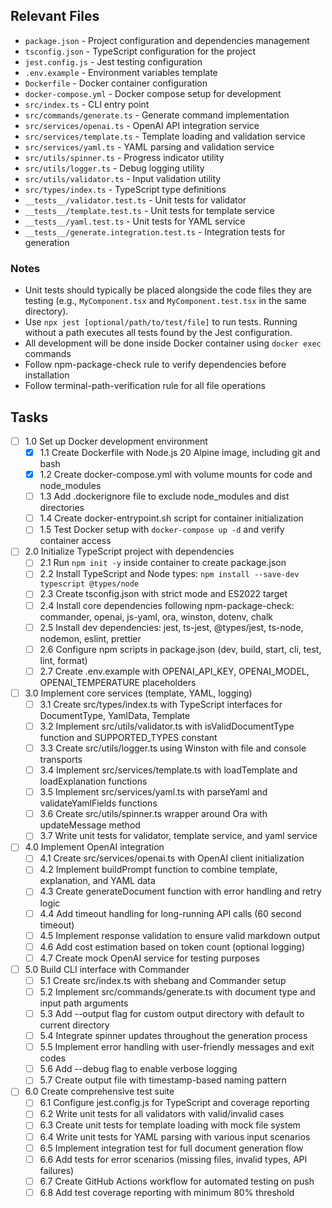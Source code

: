 ## Relevant Files

- `package.json` - Project configuration and dependencies management
- `tsconfig.json` - TypeScript configuration for the project
- `jest.config.js` - Jest testing configuration
- `.env.example` - Environment variables template
- `Dockerfile` - Docker container configuration
- `docker-compose.yml` - Docker compose setup for development
- `src/index.ts` - CLI entry point
- `src/commands/generate.ts` - Generate command implementation
- `src/services/openai.ts` - OpenAI API integration service
- `src/services/template.ts` - Template loading and validation service
- `src/services/yaml.ts` - YAML parsing and validation service
- `src/utils/spinner.ts` - Progress indicator utility
- `src/utils/logger.ts` - Debug logging utility
- `src/utils/validator.ts` - Input validation utility
- `src/types/index.ts` - TypeScript type definitions
- `__tests__/validator.test.ts` - Unit tests for validator
- `__tests__/template.test.ts` - Unit tests for template service
- `__tests__/yaml.test.ts` - Unit tests for YAML service
- `__tests__/generate.integration.test.ts` - Integration tests for generation

### Notes

- Unit tests should typically be placed alongside the code files they are testing (e.g., `MyComponent.tsx` and `MyComponent.test.tsx` in the same directory).
- Use `npx jest [optional/path/to/test/file]` to run tests. Running without a path executes all tests found by the Jest configuration.
- All development will be done inside Docker container using `docker exec` commands
- Follow npm-package-check rule to verify dependencies before installation
- Follow terminal-path-verification rule for all file operations

## Tasks

- [ ] 1.0 Set up Docker development environment
  - [x] 1.1 Create Dockerfile with Node.js 20 Alpine image, including git and bash
  - [x] 1.2 Create docker-compose.yml with volume mounts for code and node_modules
  - [ ] 1.3 Add .dockerignore file to exclude node_modules and dist directories
  - [ ] 1.4 Create docker-entrypoint.sh script for container initialization
  - [ ] 1.5 Test Docker setup with `docker-compose up -d` and verify container access

- [ ] 2.0 Initialize TypeScript project with dependencies
  - [ ] 2.1 Run `npm init -y` inside container to create package.json
  - [ ] 2.2 Install TypeScript and Node types: `npm install --save-dev typescript @types/node`
  - [ ] 2.3 Create tsconfig.json with strict mode and ES2022 target
  - [ ] 2.4 Install core dependencies following npm-package-check: commander, openai, js-yaml, ora, winston, dotenv, chalk
  - [ ] 2.5 Install dev dependencies: jest, ts-jest, @types/jest, ts-node, nodemon, eslint, prettier
  - [ ] 2.6 Configure npm scripts in package.json (dev, build, start, cli, test, lint, format)
  - [ ] 2.7 Create .env.example with OPENAI_API_KEY, OPENAI_MODEL, OPENAI_TEMPERATURE placeholders

- [ ] 3.0 Implement core services (template, YAML, logging)
  - [ ] 3.1 Create src/types/index.ts with TypeScript interfaces for DocumentType, YamlData, Template
  - [ ] 3.2 Implement src/utils/validator.ts with isValidDocumentType function and SUPPORTED_TYPES constant
  - [ ] 3.3 Create src/utils/logger.ts using Winston with file and console transports
  - [ ] 3.4 Implement src/services/template.ts with loadTemplate and loadExplanation functions
  - [ ] 3.5 Implement src/services/yaml.ts with parseYaml and validateYamlFields functions
  - [ ] 3.6 Create src/utils/spinner.ts wrapper around Ora with updateMessage method
  - [ ] 3.7 Write unit tests for validator, template service, and yaml service

- [ ] 4.0 Implement OpenAI integration
  - [ ] 4.1 Create src/services/openai.ts with OpenAI client initialization
  - [ ] 4.2 Implement buildPrompt function to combine template, explanation, and YAML data
  - [ ] 4.3 Create generateDocument function with error handling and retry logic
  - [ ] 4.4 Add timeout handling for long-running API calls (60 second timeout)
  - [ ] 4.5 Implement response validation to ensure valid markdown output
  - [ ] 4.6 Add cost estimation based on token count (optional logging)
  - [ ] 4.7 Create mock OpenAI service for testing purposes

- [ ] 5.0 Build CLI interface with Commander
  - [ ] 5.1 Create src/index.ts with shebang and Commander setup
  - [ ] 5.2 Implement src/commands/generate.ts with document type and input path arguments
  - [ ] 5.3 Add --output flag for custom output directory with default to current directory
  - [ ] 5.4 Integrate spinner updates throughout the generation process
  - [ ] 5.5 Implement error handling with user-friendly messages and exit codes
  - [ ] 5.6 Add --debug flag to enable verbose logging
  - [ ] 5.7 Create output file with timestamp-based naming pattern

- [ ] 6.0 Create comprehensive test suite
  - [ ] 6.1 Configure jest.config.js for TypeScript and coverage reporting
  - [ ] 6.2 Write unit tests for all validators with valid/invalid cases
  - [ ] 6.3 Create unit tests for template loading with mock file system
  - [ ] 6.4 Write unit tests for YAML parsing with various input scenarios
  - [ ] 6.5 Implement integration test for full document generation flow
  - [ ] 6.6 Add tests for error scenarios (missing files, invalid types, API failures)
  - [ ] 6.7 Create GitHub Actions workflow for automated testing on push
  - [ ] 6.8 Add test coverage reporting with minimum 80% threshold 